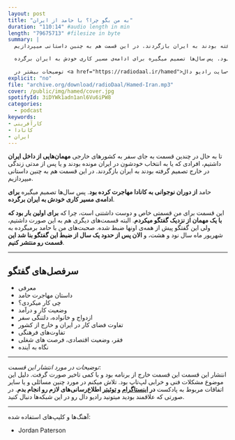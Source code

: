 ```yaml
---
layout: post
title: "به من بگو چرا؟ با حامد از ایران"
duration: "110:14" #audio length in min
length: "79675713" #filesize in byte
summary: |
  تا به حال در چندین قسمت به جای سفر به کشورهای خارجی مهمان‌هایی از داخل ایران داشتیم، افرادی که یا به انتخاب خودشون در ایران مونده بودند و یا پس از مدتی زندگی در خارج تصمیم گرفته بودند به ایران بازگردند. در این قسمت هم به چنین داستانی میپردازیم.

  حامد از دوران نوجوانی به کانادا مهاجرت کرده بود. پس سال‌ها تصمیم میگیره برای ادامه‌ی مسیر کاری خودش به ایران برگرده.
  
  توضیحات بیشتر در <a href="https://radiodaal.ir/hamed">سایت رادیو دال</a>.
explicit: "no"
file: "archive.org/download/radioDaal/Hamed-Iran.mp3"
cover: /public/img/hamed/cover.jpg
spotifyId: 3iDYWk1adn1anl6Vu6iPW8
categories:
  - podcast
keywords:
- کارآفرینی
- کانادا
- ایران
---
```


تا به حال در چندین قسمت به جای سفر به کشورهای خارجی **مهمان‌هایی از داخل ایران** داشتیم، افرادی که یا به انتخاب خودشون در ایران مونده بودند و یا پس از مدتی زندگی در خارج تصمیم گرفته بودند به ایران بازگردند. در این قسمت هم به چنین داستانی میپردازیم.

حامد **از دوران نوجوانی به کانادا مهاجرت کرده بود**. پس سال‌ها تصمیم میگیره **برای ادامه‌ی مسیر کاری خودش به ایران برگرده**.

<!-- more -->

این قسمت برای من قسمتی خاص و دوست داشتنی است، چرا که **برای اولین بار بود که با یک مهمان از نزدیک گفتگو میکردم**. البته قسمت‌های دیگری هم به این صورت داشتیم، ولی این گفتگو پیش از همه‌ی اونها ضبط شده. صحبت‌های من با حامد برمیگرده به شهریور ماه سال نود و هشت، و **الان پس از حدود یک سال از ضبط این گفتگو بنا شد این قسمت رو منتشر کنیم**.

---

## سرفصل‌های گفتگو
- معرفی
- داستان مهاجرت حامد
- چی کار میکردی؟
- وضعیت کار و درآمد
- ازدواج و خانواده، دلتنگی سفر
- تفاوت فضای کار در ایران و خارج از کشور
- تفاوت‌های فرهنگی
- فقر، وضعیت اقتصادی، فرصت های شغلی
- نگاه به آینده

---

*توضیحات در مورد انتشار این قسمت*:  
انتشار این قسمت این قسمت خارج از برنامه بود و با کمی تاخیر صورت گرفت. دلیل این موضوع مشکلات فنی و خرابی لپ‌تاپ  بود. تلاش میکنم در مورد چنین مسائلی و یا سایر اتفاقات مربوط به پادکست **در [اینستاگرام](https://instagram.com/radioDaal) و [توئیتر](https://twitter.com/radioDaal) اطلاع‌رسانی‌های لازم رو انجام بدم**. در صورتی که علاقمند بودید میتونید رادیو دال رو در این شبکه‌ها دنبال کنید. 

---

آهنگ‌ها و کلیپ‌های استفاده شده:

<div dir="ltr">
<ul>
  <li>Jordan Paterson</li>
</ul>
</div>
